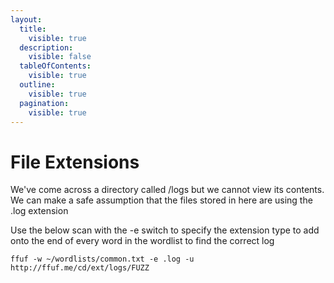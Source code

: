 ```yaml
---
layout:
  title:
    visible: true
  description:
    visible: false
  tableOfContents:
    visible: true
  outline:
    visible: true
  pagination:
    visible: true
---
```


# File Extensions

We've come across a directory called /logs but we cannot view its contents. We can make a safe assumption that the files stored in here are using the .log extension

Use the below scan with the -e switch to specify the extension type to add onto the end of every word in the wordlist to find the correct log

```
ffuf -w ~/wordlists/common.txt -e .log -u http://ffuf.me/cd/ext/logs/FUZZ
```
